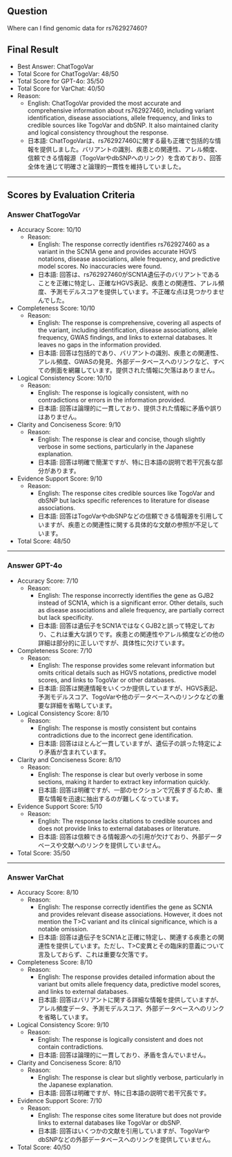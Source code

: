 ## Question

Where can I find genomic data for rs762927460?

## Final Result

- Best Answer: ChatTogoVar
- Total Score for ChatTogoVar: 48/50
- Total Score for GPT-4o: 35/50
- Total Score for VarChat: 40/50
- Reason:
  - English: ChatTogoVar provided the most accurate and comprehensive information about rs762927460, including variant identification, disease associations, allele frequency, and links to credible sources like TogoVar and dbSNP. It also maintained clarity and logical consistency throughout the response.
  - 日本語: ChatTogoVarは、rs762927460に関する最も正確で包括的な情報を提供しました。バリアントの識別、疾患との関連性、アレル頻度、信頼できる情報源（TogoVarやdbSNPへのリンク）を含めており、回答全体を通じて明確さと論理的一貫性を維持していました。

---

## Scores by Evaluation Criteria

### Answer ChatTogoVar
- Accuracy Score: 10/10
  - Reason: 
    - English: The response correctly identifies rs762927460 as a variant in the SCN1A gene and provides accurate HGVS notations, disease associations, allele frequency, and predictive model scores. No inaccuracies were found.
    - 日本語: 回答は、rs762927460がSCN1A遺伝子のバリアントであることを正確に特定し、正確なHGVS表記、疾患との関連性、アレル頻度、予測モデルスコアを提供しています。不正確な点は見つかりませんでした。
- Completeness Score: 10/10
  - Reason: 
    - English: The response is comprehensive, covering all aspects of the variant, including identification, disease associations, allele frequency, GWAS findings, and links to external databases. It leaves no gaps in the information provided.
    - 日本語: 回答は包括的であり、バリアントの識別、疾患との関連性、アレル頻度、GWASの発見、外部データベースへのリンクなど、すべての側面を網羅しています。提供された情報に欠落はありません。
- Logical Consistency Score: 10/10
  - Reason: 
    - English: The response is logically consistent, with no contradictions or errors in the information provided.
    - 日本語: 回答は論理的に一貫しており、提供された情報に矛盾や誤りはありません。
- Clarity and Conciseness Score: 9/10
  - Reason: 
    - English: The response is clear and concise, though slightly verbose in some sections, particularly in the Japanese explanation.
    - 日本語: 回答は明確で簡潔ですが、特に日本語の説明で若干冗長な部分があります。
- Evidence Support Score: 9/10
  - Reason: 
    - English: The response cites credible sources like TogoVar and dbSNP but lacks specific references to literature for disease associations.
    - 日本語: 回答はTogoVarやdbSNPなどの信頼できる情報源を引用していますが、疾患との関連性に関する具体的な文献の参照が不足しています。
- Total Score: 48/50

---

### Answer GPT-4o
- Accuracy Score: 7/10
  - Reason: 
    - English: The response incorrectly identifies the gene as GJB2 instead of SCN1A, which is a significant error. Other details, such as disease associations and allele frequency, are partially correct but lack specificity.
    - 日本語: 回答は遺伝子をSCN1AではなくGJB2と誤って特定しており、これは重大な誤りです。疾患との関連性やアレル頻度などの他の詳細は部分的に正しいですが、具体性に欠けています。
- Completeness Score: 7/10
  - Reason: 
    - English: The response provides some relevant information but omits critical details such as HGVS notations, predictive model scores, and links to TogoVar or other databases.
    - 日本語: 回答は関連情報をいくつか提供していますが、HGVS表記、予測モデルスコア、TogoVarや他のデータベースへのリンクなどの重要な詳細を省略しています。
- Logical Consistency Score: 8/10
  - Reason: 
    - English: The response is mostly consistent but contains contradictions due to the incorrect gene identification.
    - 日本語: 回答はほとんど一貫していますが、遺伝子の誤った特定により矛盾が含まれています。
- Clarity and Conciseness Score: 8/10
  - Reason: 
    - English: The response is clear but overly verbose in some sections, making it harder to extract key information quickly.
    - 日本語: 回答は明確ですが、一部のセクションで冗長すぎるため、重要な情報を迅速に抽出するのが難しくなっています。
- Evidence Support Score: 5/10
  - Reason: 
    - English: The response lacks citations to credible sources and does not provide links to external databases or literature.
    - 日本語: 回答は信頼できる情報源への引用が欠けており、外部データベースや文献へのリンクを提供していません。
- Total Score: 35/50

---

### Answer VarChat
- Accuracy Score: 8/10
  - Reason: 
    - English: The response correctly identifies the gene as SCN1A and provides relevant disease associations. However, it does not mention the T>C variant and its clinical significance, which is a notable omission.
    - 日本語: 回答は遺伝子をSCN1Aと正確に特定し、関連する疾患との関連性を提供しています。ただし、T>C変異とその臨床的意義について言及しておらず、これは重要な欠落です。
- Completeness Score: 8/10
  - Reason: 
    - English: The response provides detailed information about the variant but omits allele frequency data, predictive model scores, and links to external databases.
    - 日本語: 回答はバリアントに関する詳細な情報を提供していますが、アレル頻度データ、予測モデルスコア、外部データベースへのリンクを省略しています。
- Logical Consistency Score: 9/10
  - Reason: 
    - English: The response is logically consistent and does not contain contradictions.
    - 日本語: 回答は論理的に一貫しており、矛盾を含んでいません。
- Clarity and Conciseness Score: 8/10
  - Reason: 
    - English: The response is clear but slightly verbose, particularly in the Japanese explanation.
    - 日本語: 回答は明確ですが、特に日本語の説明で若干冗長です。
- Evidence Support Score: 7/10
  - Reason: 
    - English: The response cites some literature but does not provide links to external databases like TogoVar or dbSNP.
    - 日本語: 回答はいくつかの文献を引用していますが、TogoVarやdbSNPなどの外部データベースへのリンクを提供していません。
- Total Score: 40/50